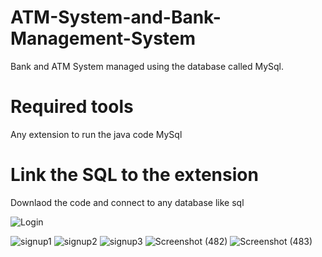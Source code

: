 # ATM-System-and-Bank-Management-System
Bank  and ATM System managed using the database called MySql.

# Required tools
Any extension to run the java code
MySql

# Link the SQL to the extension
Downlaod the code and connect to any database like sql

![Login](https://github.com/Samruddhi76/ATM-System-and-Bank-Management-System/assets/111414361/e05b78fa-61de-44c8-bc3d-17be3bb1b4c3)

![signup1](https://github.com/Samruddhi76/ATM-System-and-Bank-Management-System/assets/111414361/5e3cbf24-71a3-4baf-abc5-3d4172f8e796)
![signup2](https://github.com/Samruddhi76/ATM-System-and-Bank-Management-System/assets/111414361/08d4ef62-2a02-42fb-8a48-8e6cadf9688b)
![signup3](https://github.com/Samruddhi76/ATM-System-and-Bank-Management-System/assets/111414361/1d7cd556-9bb3-4cfa-9773-aa5a67c6f12c)
![Screenshot (482)](https://github.com/Samruddhi76/ATM-System-and-Bank-Management-System/assets/111414361/4cf24804-70e3-4095-b055-c15c7d5a2611)
![Screenshot (483)](https://github.com/Samruddhi76/ATM-System-and-Bank-Management-System/assets/111414361/bc590d10-2f00-417a-8532-8f2adb9b0d44)
